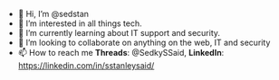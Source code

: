 - 👋 Hi, I’m @sedstan
- 👀 I’m interested in all things tech.
- 🌱 I’m currently learning about IT support and security.
- 💞️ I’m looking to collaborate on anything on the web, IT and security 
- 📫 How to reach me **Threads**: @SedkySSaid, **LinkedIn**: https://linkedin.com/in/sstanleysaid/

<!---
sedstan/sedstan is a ✨ special ✨ repository because its `README.md` (this file) appears on your GitHub profile.
You can click the Preview link to take a look at your changes.
--->
